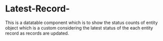 # Latest-Record-

This is a datatable component which is to show the status counts of entity object which is a custom considering the latest status of the each entity record as records are updated.
